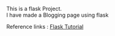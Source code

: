 This is a flask Project. <br />
I have made a Blogging page using flask <br />

Reference links : [Flask Tutorial](https://youtu.be/3mwFC4SHY-Y)
